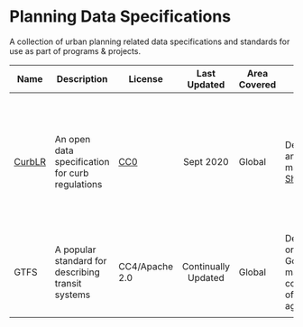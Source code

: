 # Planning Data Specifications
A collection of urban planning related data specifications and standards for use as part of programs & projects.

| Name 	| Description 	| License 	| Last Updated 	| Area Covered 	| Provider	|Type	| Links 	|
|------	|-------------	|---------	|:------------:	|--------------	|------	|-------	|-------	|
| [CurbLR](https://www.curblr.org) | An open data specification for curb regulations	| [CC0](https://github.com/sharedstreets/curblr/blob/master/LICENSE) | Sept 2020 | Global | Developed and currently maintained by [SharedStreets](https://www.sharedstreets.io) | Curbside management | Full documentation on [Github](https://www.github.com/sharedstreets/curblr), Non-technical [landing site](https://www.curblr.org), Demo: interactive [map and example feed](https://demo.curblr.org/), Blog post: [Why CurbLR was built](https://medium.com/sharedstreets/crossroads-for-the-curb-be3137154148)|
| GTFS   | A popular standard for describing transit systems  | CC4/Apache 2.0 | Continually  Updated | Global       | Developed originally by Google, maintained by colloboration of multiple agencies.  | Transit systems     | [GTFS - Google Transit](https://developers.google.com/transit/gtfs)         
|      	|             	|         	|              	|              	|      	|       	|       	|
